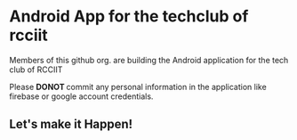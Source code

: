 # Android App for the techclub of rcciit

Members of this github org. are building the Android application for the tech club of RCCIIT 

Please <b> DONOT </b> commit any personal information in the application like firebase or google account credentials. 

## Let's make it Happen! 
